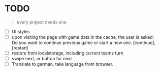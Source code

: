 # TODO

> every project needs one

- [ ] UI styles
- [ ] upon visiting the page with game data in the cache, the user is asked: Do you want to continue previous game or start a new one. [continue], [restart]
- [ ] restore from localstorage, including current teams turn
- [ ] swipe next, or button for next
- [ ] Translate to german, take language from browser.
